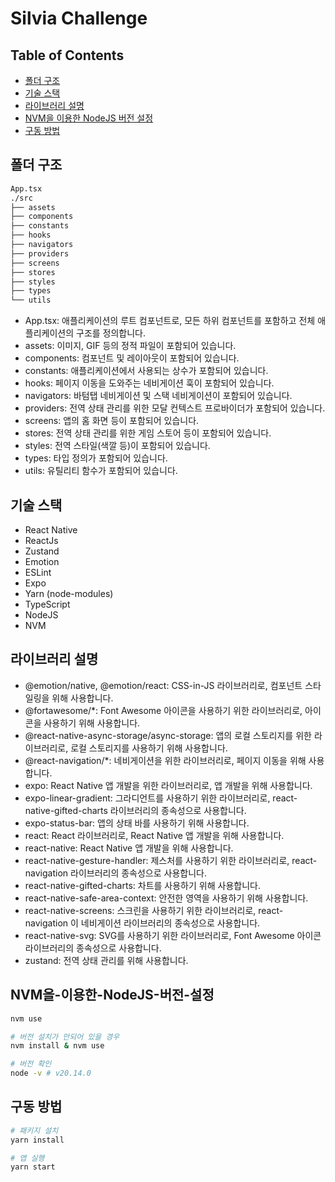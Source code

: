 # Silvia Challenge

## Table of Contents

- [폴더 구조](#폴더-구조)
- [기술 스택](#기술-스택)
- [라이브러리 설명](#라이브러리-설명)
- [NVM을 이용한 NodeJS 버전 설정](#NVM을-이용한-NodeJS-버전-설정)
- [구동 방법](#구동-방법)

## 폴더 구조

```bash
App.tsx
./src
├── assets
├── components
├── constants
├── hooks
├── navigators
├── providers
├── screens
├── stores
├── styles
├── types
└── utils
```

- App.tsx: 애플리케이션의 루트 컴포넌트로, 모든 하위 컴포넌트를 포함하고 전체 애플리케이션의 구조를 정의합니다.
- assets: 이미지, GIF 등의 정적 파일이 포함되어 있습니다.
- components: 컴포넌트 및 레이아웃이 포함되어 있습니다.
- constants: 애플리케이션에서 사용되는 상수가 포함되어 있습니다.
- hooks: 페이지 이동을 도와주는 네비게이션 훅이 포함되어 있습니다.
- navigators: 바텀탭 네비게이션 및 스택 네비게이션이 포함되어 있습니다.
- providers: 전역 상태 관리를 위한 모달 컨텍스트 프로바이더가 포함되어 있습니다.
- screens: 앱의 홈 화면 등이 포함되어 있습니다.
- stores: 전역 상태 관리를 위한 게임 스토어 등이 포함되어 있습니다.
- styles: 전역 스타일(색깔 등)이 포함되어 있습니다.
- types: 타입 정의가 포함되어 있습니다.
- utils: 유틸리티 함수가 포함되어 있습니다.

## 기술 스택

- React Native
- ReactJs
- Zustand
- Emotion
- ESLint
- Expo
- Yarn (node-modules)
- TypeScript
- NodeJS
- NVM

## 라이브러리 설명

- @emotion/native, @emotion/react: CSS-in-JS 라이브러리로, 컴포넌트 스타일링을 위해 사용합니다.
- @fortawesome/\*: Font Awesome 아이콘을 사용하기 위한 라이브러리로, 아이콘을 사용하기 위해 사용합니다.
- @react-native-async-storage/async-storage: 앱의 로컬 스토리지를 위한 라이브러리로, 로컬 스토리지를 사용하기 위해 사용합니다.
- @react-navigation/\*: 네비게이션을 위한 라이브러리로, 페이지 이동을 위해 사용합니다.
- expo: React Native 앱 개발을 위한 라이브러리로, 앱 개발을 위해 사용합니다.
- expo-linear-gradient: 그라디언트를 사용하기 위한 라이브러리로, react-native-gifted-charts 라이브러리의 종속성으로 사용합니다.
- expo-status-bar: 앱의 상태 바를 사용하기 위해 사용합니다.
- react: React 라이브러리로, React Native 앱 개발을 위해 사용합니다.
- react-native: React Native 앱 개발을 위해 사용합니다.
- react-native-gesture-handler: 제스처를 사용하기 위한 라이브러리로, react-navigation 라이브러리의 종속성으로 사용합니다.
- react-native-gifted-charts: 차트를 사용하기 위해 사용합니다.
- react-native-safe-area-context: 안전한 영역을 사용하기 위해 사용합니다.
- react-native-screens: 스크린을 사용하기 위한 라이브러리로, react-navigation 이 네비게이션 라이브러리의 종속성으로 사용합니다.
- react-native-svg: SVG를 사용하기 위한 라이브러리로, Font Awesome 아이콘 라이브러리의 종속성으로 사용합니다.
- zustand: 전역 상태 관리를 위해 사용합니다.

## NVM을-이용한-NodeJS-버전-설정

```bash
nvm use

# 버전 설치가 안되어 있을 경우
nvm install & nvm use

# 버전 확인
node -v # v20.14.0
```

## 구동 방법

```bash
# 패키지 설치
yarn install

# 앱 실행
yarn start
```
